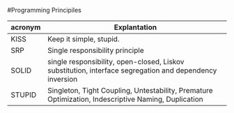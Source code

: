 #Programming Principiles


| acronym  | Explantation |
| ------------- | ------------- |
| KISS  | Keep it simple, stupid.  |
| SRP  | Single responsibility principle  |
| SOLID |single responsibility, open-closed, Liskov substitution, interface segregation and dependency inversion |
| STUPID | Singleton, Tight Coupling, Untestability, Premature Optimization, Indescriptive Naming, Duplication |
